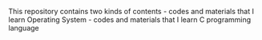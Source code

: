 This repository contains two kinds of contents
    - codes and materials that I learn Operating System
    - codes and materials that I learn C programming language

